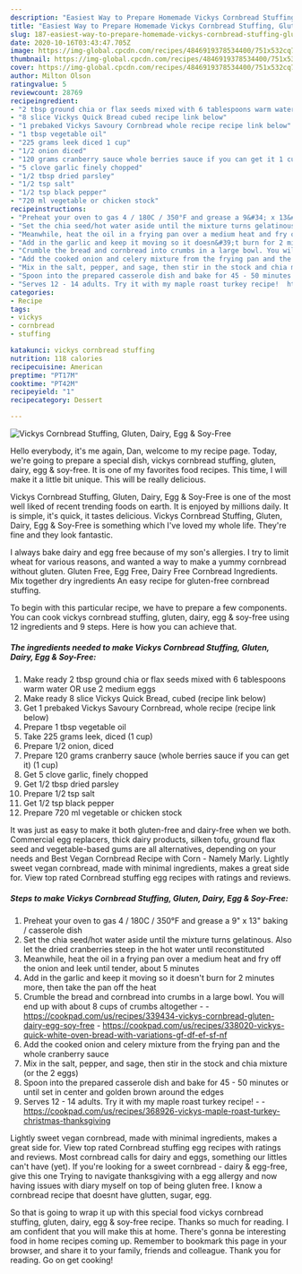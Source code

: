 ```yaml
---
description: "Easiest Way to Prepare Homemade Vickys Cornbread Stuffing, Gluten, Dairy, Egg &amp;amp; Soy-Free"
title: "Easiest Way to Prepare Homemade Vickys Cornbread Stuffing, Gluten, Dairy, Egg &amp;amp; Soy-Free"
slug: 187-easiest-way-to-prepare-homemade-vickys-cornbread-stuffing-gluten-dairy-egg-and-amp-soy-free
date: 2020-10-16T03:43:47.705Z
image: https://img-global.cpcdn.com/recipes/4846919378534400/751x532cq70/vickys-cornbread-stuffing-gluten-dairy-egg-soy-free-recipe-main-photo.jpg
thumbnail: https://img-global.cpcdn.com/recipes/4846919378534400/751x532cq70/vickys-cornbread-stuffing-gluten-dairy-egg-soy-free-recipe-main-photo.jpg
cover: https://img-global.cpcdn.com/recipes/4846919378534400/751x532cq70/vickys-cornbread-stuffing-gluten-dairy-egg-soy-free-recipe-main-photo.jpg
author: Milton Olson
ratingvalue: 5
reviewcount: 28769
recipeingredient:
- "2 tbsp ground chia or flax seeds mixed with 6 tablespoons warm water OR use 2 medium eggs"
- "8 slice Vickys Quick Bread cubed recipe link below"
- "1 prebaked Vickys Savoury Cornbread whole recipe recipe link below"
- "1 tbsp vegetable oil"
- "225 grams leek diced 1 cup"
- "1/2 onion diced"
- "120 grams cranberry sauce whole berries sauce if you can get it 1 cup"
- "5 clove garlic finely chopped"
- "1/2 tbsp dried parsley"
- "1/2 tsp salt"
- "1/2 tsp black pepper"
- "720 ml vegetable or chicken stock"
recipeinstructions:
- "Preheat your oven to gas 4 / 180C / 350°F and grease a 9&#34; x 13&#34; baking / casserole dish"
- "Set the chia seed/hot water aside until the mixture turns gelatinous. Also let the dried cranberries steep in the hot water until reconstituted"
- "Meanwhile, heat the oil in a frying pan over a medium heat and fry off the onion and leek until tender, about 5 minutes"
- "Add in the garlic and keep it moving so it doesn&#39;t burn for 2 minutes more, then take the pan off the heat"
- "Crumble the bread and cornbread into crumbs in a large bowl. You will end up with about 8 cups of crumbs altogether  https://cookpad.com/us/recipes/339434-vickys-cornbread-gluten-dairy-egg-soy-free https://cookpad.com/us/recipes/338020-vickys-quick-white-oven-bread-with-variations-gf-df-ef-sf-nf"
- "Add the cooked onion and celery mixture from the frying pan and the whole cranberry sauce"
- "Mix in the salt, pepper, and sage, then stir in the stock and chia mixture (or the 2 eggs)"
- "Spoon into the prepared casserole dish and bake for 45 - 50 minutes or until set in center and golden brown around the edges"
- "Serves 12 - 14 adults. Try it with my maple roast turkey recipe!  https://cookpad.com/us/recipes/368926-vickys-maple-roast-turkey-christmas-thanksgiving"
categories:
- Recipe
tags:
- vickys
- cornbread
- stuffing

katakunci: vickys cornbread stuffing 
nutrition: 118 calories
recipecuisine: American
preptime: "PT17M"
cooktime: "PT42M"
recipeyield: "1"
recipecategory: Dessert

---
```



![Vickys Cornbread Stuffing, Gluten, Dairy, Egg &amp; Soy-Free](https://img-global.cpcdn.com/recipes/4846919378534400/751x532cq70/vickys-cornbread-stuffing-gluten-dairy-egg-soy-free-recipe-main-photo.jpg)

Hello everybody, it's me again, Dan, welcome to my recipe page. Today, we're going to prepare a special dish, vickys cornbread stuffing, gluten, dairy, egg &amp; soy-free. It is one of my favorites food recipes. This time, I will make it a little bit unique. This will be really delicious.

Vickys Cornbread Stuffing, Gluten, Dairy, Egg &amp; Soy-Free is one of the most well liked of recent trending foods on earth. It is enjoyed by millions daily. It is simple, it's quick, it tastes delicious. Vickys Cornbread Stuffing, Gluten, Dairy, Egg &amp; Soy-Free is something which I've loved my whole life. They're fine and they look fantastic.

I always bake dairy and egg free because of my son&#39;s allergies. I try to limit wheat for various reasons, and wanted a way to make a yummy cornbread without gluten. Gluten Free, Egg Free, Dairy Free Cornbread Ingredients. Mix together dry ingredients An easy recipe for gluten-free cornbread stuffing.


To begin with this particular recipe, we have to prepare a few components. You can cook vickys cornbread stuffing, gluten, dairy, egg &amp; soy-free using 12 ingredients and 9 steps. Here is how you can achieve that.

<!--inarticleads1-->

##### The ingredients needed to make Vickys Cornbread Stuffing, Gluten, Dairy, Egg &amp; Soy-Free:

1. Make ready 2 tbsp ground chia or flax seeds mixed with 6 tablespoons warm water OR use 2 medium eggs
1. Make ready 8 slice Vickys Quick Bread, cubed (recipe link below)
1. Get 1 prebaked Vickys Savoury Cornbread, whole recipe (recipe link below)
1. Prepare 1 tbsp vegetable oil
1. Take 225 grams leek, diced (1 cup)
1. Prepare 1/2 onion, diced
1. Prepare 120 grams cranberry sauce (whole berries sauce if you can get it) (1 cup)
1. Get 5 clove garlic, finely chopped
1. Get 1/2 tbsp dried parsley
1. Prepare 1/2 tsp salt
1. Get 1/2 tsp black pepper
1. Prepare 720 ml vegetable or chicken stock


It was just as easy to make it both gluten-free and dairy-free when we both. Commercial egg replacers, thick dairy products, silken tofu, ground flax seed and vegetable-based gums are all alternatives, depending on your needs and Best Vegan Cornbread Recipe with Corn - Namely Marly. Lightly sweet vegan cornbread, made with minimal ingredients, makes a great side for. View top rated Cornbread stuffing egg recipes with ratings and reviews. 

<!--inarticleads2-->

##### Steps to make Vickys Cornbread Stuffing, Gluten, Dairy, Egg &amp; Soy-Free:

1. Preheat your oven to gas 4 / 180C / 350°F and grease a 9&#34; x 13&#34; baking / casserole dish
1. Set the chia seed/hot water aside until the mixture turns gelatinous. Also let the dried cranberries steep in the hot water until reconstituted
1. Meanwhile, heat the oil in a frying pan over a medium heat and fry off the onion and leek until tender, about 5 minutes
1. Add in the garlic and keep it moving so it doesn&#39;t burn for 2 minutes more, then take the pan off the heat
1. Crumble the bread and cornbread into crumbs in a large bowl. You will end up with about 8 cups of crumbs altogether -  - https://cookpad.com/us/recipes/339434-vickys-cornbread-gluten-dairy-egg-soy-free - https://cookpad.com/us/recipes/338020-vickys-quick-white-oven-bread-with-variations-gf-df-ef-sf-nf
1. Add the cooked onion and celery mixture from the frying pan and the whole cranberry sauce
1. Mix in the salt, pepper, and sage, then stir in the stock and chia mixture (or the 2 eggs)
1. Spoon into the prepared casserole dish and bake for 45 - 50 minutes or until set in center and golden brown around the edges
1. Serves 12 - 14 adults. Try it with my maple roast turkey recipe! -  - https://cookpad.com/us/recipes/368926-vickys-maple-roast-turkey-christmas-thanksgiving


Lightly sweet vegan cornbread, made with minimal ingredients, makes a great side for. View top rated Cornbread stuffing egg recipes with ratings and reviews. Most cornbread calls for dairy and eggs, something our littles can&#39;t have (yet). If you&#39;re looking for a sweet cornbread - dairy &amp; egg-free, give this one Trying to navigate thanksgiving with a egg allergy and now having issues with diary myself on top of being gluten free. I know a cornbread recipe that doesnt have glutten, sugar, egg. 

So that is going to wrap it up with this special food vickys cornbread stuffing, gluten, dairy, egg &amp; soy-free recipe. Thanks so much for reading. I am confident that you will make this at home. There's gonna be interesting food in home recipes coming up. Remember to bookmark this page in your browser, and share it to your family, friends and colleague. Thank you for reading. Go on get cooking!
